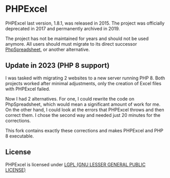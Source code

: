 # PHPExcel

PHPExcel last version, 1.8.1, was released in 2015. The project was officially deprecated in 2017 and permanently archived in 2019.

The project has not be maintained for years and should  not be used anymore. All users should must migrate to its direct successor [PhpSpreadsheet](https://github.com/PHPOffice/PhpSpreadsheet), or another alternative.

## Update in 2023 (PHP 8 support)

I was tasked with migrating 2 websites to a new server running PHP 8. Both projects worked after minimal adjustments, only the creation of Excel files with PHPExcel failed.

Now I had 2 alternatives. For one, I could rewrite the code on PhpSpreadsheet, which would mean a significant amount of work for me. On the other hand, I could look at the errors that PHPExcel throws and then correct them. I chose the second way and needed just 20 minutes for the corrections.

This fork contains exactly these corrections and makes PHPExcel and PHP 8 executable.

## License

PHPExcel is licensed under [LGPL (GNU LESSER GENERAL PUBLIC LICENSE)](https://github.com/PHPOffice/PHPExcel/blob/master/license.md)
